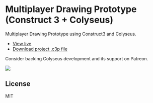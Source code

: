 # Multiplayer Drawing Prototype (Construct 3 + Colyseus)

Multiplayer Drawing Prototype using Construct3 and Colyseus.

- [View live](https://drawing-prototype.herokuapp.com/)
- [Download project .c3p file](https://github.com/endel/multiplayer-drawing-prototype/blob/master/project.c3p?raw=1)

Consider backing Colyseus development and its support on Patreon.

<a href="https://www.patreon.com/bePatron?u=3301115"><img src="https://c5.patreon.com/external/logo/become_a_patron_button.png" /></a>

## License

MIT
